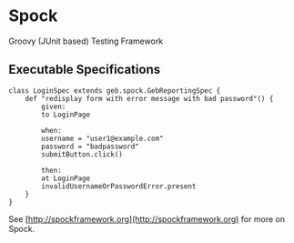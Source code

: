 # Spock

Groovy (JUnit based) Testing Framework

## Executable Specifications

    class LoginSpec extends geb.spock.GebReportingSpec {
        def "redisplay form with error message with bad password"() {
            given:
            to LoginPage

            when:
            username = "user1@example.com"
            password = "badpassword"
            submitButton.click()

            then:
            at LoginPage
            invalidUsernameOrPasswordError.present
        }
    }

See [http://spockframework.org](http://spockframework.org) for more on Spock.
    